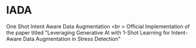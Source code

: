 # IADA
One Shot Intent Aware Data Augmentation <br \>
Official Implementation of the paper titled "Leveraging Generative AI with 1-Shot Learning for
Intent-Aware Data Augmentation in Stress Detection"

